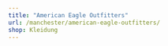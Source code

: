 ```yaml
---
title: "American Eagle Outfitters"
url: /manchester/american-eagle-outfitters/
shop: Kleidung
---
```

